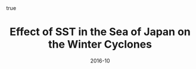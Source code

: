 ---
title: Effect of SST in the Sea of Japan on the Winter Cyclones
event: The Meteorological Society of Japan 2016 Fall Meeting
event_url:

location: Nagoya University
address:
#  street: 450 Serra Mall
  city: Nagoya
  region:
#  postcode: '94305'
  country: Japan

summary:
abstract: ""

# Talk start and end times.
#   End time can optionally be hidden by prefixing the line with `#`.
date: "2016-10"
#date_end: 
all_day: false

# Schedule page publish date (NOT talk date).
publishDate: "2016-10-26"

authors: [Ning Zhao, Shinsuke Iwasaki, Atsuhiko Isobe]
tags: [oral]

# Is this a featured talk? (true/false)
featured: false


#links:
#- icon: twitter
#  icon_pack: fab
#  name: Follow
#  url: https://twitter.com/georgecushen
url_code: ""
url_pdf: ""
url_slides: ""
url_video: ""


# Enable math on this page?
math: true
---